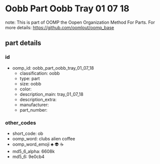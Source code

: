# Oobb Part Oobb Tray 01 07 18  

note: This is part of OOMP the Oopen Organization Method For Parts. For more details: https://github.com/oomlout/oomp_base

##  part details





### id
* oomp_id: oobb_part_oobb_tray_01_07_18
  * classification: oobb
  * type: part
  * size: oobb
  * color: 
  * description_main: tray_01_07_18
  * description_extra: 
  * manufacturer: 
  * part_number: 

### other_codes
* short_code: ob
* oomp_word: clubs alien coffee
* oomp_word_emoji :clubs: :alien: :coffee:
* md5_6_alpha: 6608k
* md5_6: 9e0cb4
